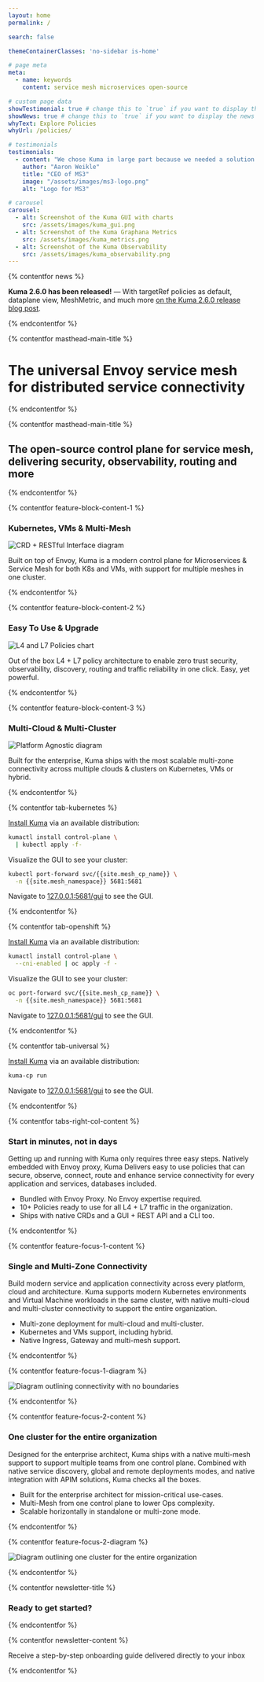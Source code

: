 ```yaml
---
layout: home 
permalink: /

search: false

themeContainerClasses: 'no-sidebar is-home'

# page meta
meta:
  - name: keywords
    content: service mesh microservices open-source

# custom page data
showTestimonial: true # change this to `true` if you want to display the testimonial
showNews: true # change this to `true` if you want to display the news bar
whyText: Explore Policies
whyUrl: /policies/

# testimonials
testimonials:
  - content: "We chose Kuma in large part because we needed a solution that would allow our customers to support both Kubernetes and virtual machines, while providing an easier path to migrating between the two."
    author: "Aaron Weikle"
    title: "CEO of MS3"
    image: "/assets/images/ms3-logo.png"
    alt: "Logo for MS3"

# carousel
carousel:
  - alt: Screenshot of the Kuma GUI with charts
    src: /assets/images/kuma_gui.png
  - alt: Screenshot of the Kuma Graphana Metrics
    src: /assets/images/kuma_metrics.png
  - alt: Screenshot of the Kuma Observability
    src: /assets/images/kuma_observability.png
---
```


{% contentfor news %}

**Kuma 2.6.0 has been released!** &mdash; With targetRef policies as default, dataplane view, MeshMetric, and much more [on the Kuma 2.6.0 release blog post](/blog/2024/kuma-2-6-0/).

{% endcontentfor %}

<!-- page masthead -->

{% contentfor masthead-main-title %}

# The universal Envoy service mesh<br> for distributed service connectivity

{% endcontentfor %}

{% contentfor masthead-main-title  %}

## The open-source control plane for service mesh, <br>delivering security, observability, routing and more

{% endcontentfor %}

<!-- feature blocks -->

{% contentfor feature-block-content-1 %}

### Kubernetes, VMs & Multi-Mesh

<img alt="CRD + RESTful Interface diagram" src="/assets/images/diagrams/v3/diagram-crd-rest@2x.png" loading="lazy"/>

Built on top of Envoy, Kuma is a modern control plane for Microservices & Service Mesh for both K8s and VMs, with support for multiple meshes in one cluster.

{% endcontentfor %}

{% contentfor feature-block-content-2 %}

### Easy To Use & Upgrade

<img src="/assets/images/diagrams/v3/diagram-l4-l7-policies@2x.png" loading="lazy" alt="L4 and L7 Policies chart"/>

Out of the box L4 + L7 policy architecture to enable zero trust security, observability, discovery, routing and traffic reliability in one click. Easy, yet powerful.

{% endcontentfor %}

{% contentfor feature-block-content-3 %}

### Multi-Cloud & Multi-Cluster

<img alt="Platform Agnostic diagram" src="/assets/images/diagrams/v3/diagram-platform-agnostic@2x.png" loading="lazy"/>

Built for the enterprise, Kuma ships with the most scalable multi-zone connectivity across multiple clouds & clusters on Kubernetes, VMs or hybrid.

{% endcontentfor %}

<!-- tabs -->

{% contentfor tab-kubernetes %}

[Install Kuma](/install/) via an available distribution:

```sh
kumactl install control-plane \
  | kubectl apply -f-
```

Visualize the GUI to see your cluster:

```sh
kubectl port-forward svc/{{site.mesh_cp_name}} \
  -n {{site.mesh_namespace}} 5681:5681
```

Navigate to [127.0.0.1:5681/gui](http://127.0.0.1:5681/gui) to see the GUI.

{% endcontentfor %}

{% contentfor tab-openshift %}


[Install Kuma](/install/) via an available distribution:

```sh
kumactl install control-plane \
  --cni-enabled | oc apply -f -
```

Visualize the GUI to see your cluster:

```sh
oc port-forward svc/{{site.mesh_cp_name}} \
  -n {{site.mesh_namespace}} 5681:5681
```

Navigate to [127.0.0.1:5681/gui](http://127.0.0.1:5681/gui) to see the GUI.

{% endcontentfor %}

{% contentfor tab-universal %}

[Install Kuma](/install/) via an available distribution:

```sh
kuma-cp run
```

Navigate to [127.0.0.1:5681/gui](http://127.0.0.1:5681/gui) to see the GUI.

{% endcontentfor %}

{% contentfor tabs-right-col-content %}

### Start in minutes, not in days

Getting up and running with Kuma only requires three easy steps. Natively embedded with Envoy proxy, Kuma Delivers easy to use policies that can secure, observe, connect, route and enhance service connectivity for every application and services, databases included.

- Bundled with Envoy Proxy. No Envoy expertise required.
- 10+ Policies ready to use for all L4 + L7 traffic in the organization.
- Ships with native CRDs and a GUI + REST API and a CLI too.

{% endcontentfor %}

<!-- content blocks -->

{% contentfor feature-focus-1-content %}

### Single and Multi-Zone Connectivity

Build modern service and application connectivity across every platform, cloud and architecture. Kuma supports modern Kubernetes environments and Virtual Machine workloads in the same cluster, with native multi-cloud and multi-cluster connectivity to support the entire organization.

- Multi-zone deployment for multi-cloud and multi-cluster.
- Kubernetes and VMs support, including hybrid.
- Native Ingress, Gateway and multi-mesh support.

{% endcontentfor %}

{% contentfor feature-focus-1-diagram %}

<img alt="Diagram outlining connectivity with no boundaries" loading="lazy" src="/assets/images/diagrams/v3/diagram-connectivity-new@2x.png"/>

{% endcontentfor %}

{% contentfor feature-focus-2-content %}

### One cluster for the entire organization

Designed for the enterprise architect, Kuma ships with a native multi-mesh support to support multiple teams from one control plane. Combined with native service discovery, global and remote deployments modes, and native integration with APIM solutions, Kuma checks all the boxes.

- Built for the enterprise architect for mission-critical use-cases.
- Multi-Mesh from one control plane to lower Ops complexity.
- Scalable horizontally in standalone or multi-zone mode.

{% endcontentfor %}

{% contentfor feature-focus-2-diagram %}

<img alt="Diagram outlining one cluster for the entire organization" loading="lazy" src="/assets/images/diagrams/v3/diagram-one-cluster-new@2x.png"/>

{% endcontentfor %}

<!-- newsletter -->

{% contentfor newsletter-title %} 

### Ready to get started?

{% endcontentfor %}

{% contentfor newsletter-content %}

Receive a step-by-step onboarding guide delivered directly to your inbox

{% endcontentfor %}
